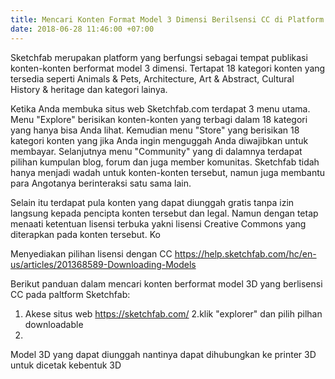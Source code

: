 ```yaml
---
title: Mencari Konten Format Model 3 Dimensi Berilsensi CC di Platform Sketchfab
date: 2018-06-28 11:46:00 +07:00
---
```


Sketchfab merupakan platform yang berfungsi sebagai tempat publikasi konten-konten berformat model 3 dimensi. 
Tertapat 18 kategori konten yang tersedia seperti Animals & Pets, Architecture, Art & Abstract, Cultural History & heritage dan kategori lainya.

Ketika Anda membuka situs web Sketchfab.com terdapat 3 menu utama. Menu "Explore" berisikan konten-konten yang terbagi dalam 18 kategori yang hanya bisa Anda lihat. Kemudian menu "Store" yang berisikan 18 kategori konten yang jika Anda ingin menguggah Anda diwajibkan untuk membayar. Selanjutnya menu "Community" yang di dalamnya terdapat pilihan kumpulan blog, forum dan juga member komunitas. Sketchfab tidah hanya menjadi wadah untuk konten-konten tersebut, namun juga membantu para Angotanya berinteraksi satu sama lain. 

Selain itu terdapat pula konten yang dapat diunggah gratis tanpa izin langsung kepada pencipta konten tersebut dan legal. Namun dengan tetap menaati ketentuan lisensi terbuka yakni lisensi Creative Commons yang diterapkan pada konten tersebut. Ko 

Menyediakan pilihan lisensi dengan CC
https://help.sketchfab.com/hc/en-us/articles/201368589-Downloading-Models

Berikut panduan dalam mencari konten berformat model 3D yang berlisensi CC pada paltform Sketchfab:


1. Akese situs web https://sketchfab.com/
2.klik "explorer" dan pilih pilhan downloadable
3. 

Model 3D yang dapat diunggah nantinya dapat dihubungkan ke printer 3D untuk dicetak kebentuk 3D 
 


